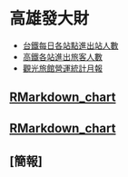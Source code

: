 ﻿# 高雄發大財
* [台鐵每日各站點進出站人數](https://data.gov.tw/dataset/8792)
* [高鐵各站進出旅客人數](http://m.thsrc.com.tw/tw/Article/ArticleContent/117f6de2-ed8b-403a-ab4a-820d123e37bf)
* [觀光旅館營運統計月報](https://admin.taiwan.net.tw/FileUploadCategoryListC003330.aspx?Pindex=2&CategoryID=0dcf358f-f875-452d-8d14-2b715d02ab1a&appname=FileUploadCategoryListC003330)

## [RMarkdown_chart](https://yt-deng.github.io/Final-Topic__RICH/Project_RMarkdown)
## [RMarkdown_chart](https://yt-deng.github.io/Final-Topic__RICH/Project_RMarkdown_2)
## [簡報]